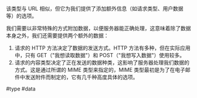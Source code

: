 该类型与 URL 相似，但它为我们提供了添加额外信息（如请求类型、用户数据等）的选项。

我们需要以非常特殊的方式附加数据，以便服务器能正确处理，这意味着除了数据本身之外，我们还需要提供两个额外的数据：

1. 请求的 HTTP 方法决定了数据的发送方式。HTTP 方法有多种，但在实际应用中，只有 GET（"我想读取数据"）和 POST（"我想写入数据"）使用较多。
2. 请求的内容类型决定了正在发送的数据种类，这影响了服务器处理我们数据的方式。这是通过所谓的 MIME 类型来指定的，MIME 类型最初是为了在电子邮件中发送附件而制定的，它有几千种高度具体的选项。

#type #data 